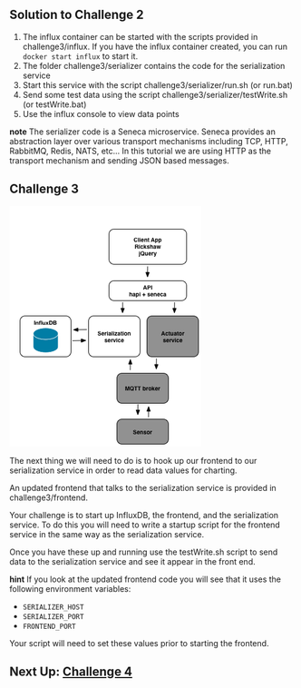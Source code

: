 ## Solution to Challenge 2

1. The influx container can be started with the scripts provided in challenge3/influx.  If you have the influx container created, you can run `docker start influx` to start it.
2. The folder challenge3/serializer contains the code for the serialization service
3. Start this service with the script challenge3/serializer/run.sh (or run.bat)
4. Send some test data using the script challenge3/serializer/testWrite.sh (or testWrite.bat)
5. Use the influx console to view data points

__note__ The serializer code is a Seneca microservice. Seneca provides an
abstraction layer over various transport mechanisms including TCP, HTTP,
RabbitMQ, Redis, NATS, etc... In this tutorial we are using HTTP as the
transport mechanism and sending JSON based messages.

## Challenge 3
![image](../images/challenge3.png)

The next thing we will need to do is to hook up our frontend to our
serialization service in order to read data values for charting.

An updated frontend that talks to the serialization service is provided in
challenge3/frontend.

Your challenge is to start up InfluxDB, the frontend, and the serialization
service. To do this you will need to write a startup script for the frontend
service in the same way as the serialization service.

Once you have these up and running use the testWrite.sh script to send data to
the serialization service and see it appear in the front end.

__hint__ If you look at the updated frontend code you will see that it uses the
following environment variables:

* `SERIALIZER_HOST`
* `SERIALIZER_PORT`
* `FRONTEND_PORT`

Your script will need to set these values prior to starting the frontend.

## Next Up: [Challenge 4](../challenge4/README.md)
